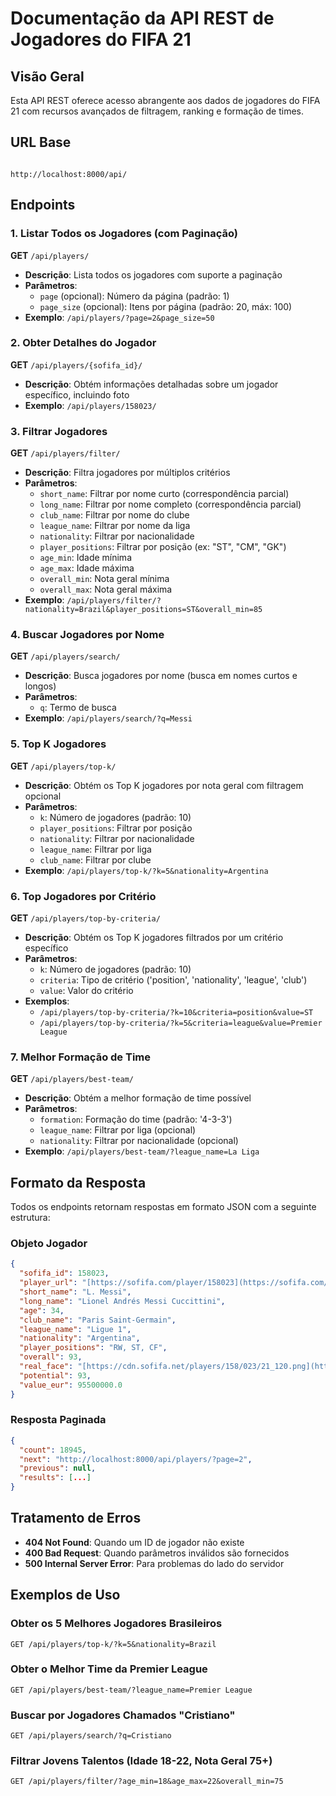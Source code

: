 # Documentação da API REST de Jogadores do FIFA 21

## Visão Geral
Esta API REST oferece acesso abrangente aos dados de jogadores do FIFA 21 com recursos avançados de filtragem, ranking e formação de times.

## URL Base
```

http://localhost:8000/api/

````

## Endpoints

### 1. Listar Todos os Jogadores (com Paginação)
**GET** `/api/players/`
- **Descrição**: Lista todos os jogadores com suporte a paginação
- **Parâmetros**:
  - `page` (opcional): Número da página (padrão: 1)
  - `page_size` (opcional): Itens por página (padrão: 20, máx: 100)
- **Exemplo**: `/api/players/?page=2&page_size=50`

### 2. Obter Detalhes do Jogador
**GET** `/api/players/{sofifa_id}/`
- **Descrição**: Obtém informações detalhadas sobre um jogador específico, incluindo foto
- **Exemplo**: `/api/players/158023/`

### 3. Filtrar Jogadores
**GET** `/api/players/filter/`
- **Descrição**: Filtra jogadores por múltiplos critérios
- **Parâmetros**:
  - `short_name`: Filtrar por nome curto (correspondência parcial)
  - `long_name`: Filtrar por nome completo (correspondência parcial)
  - `club_name`: Filtrar por nome do clube
  - `league_name`: Filtrar por nome da liga
  - `nationality`: Filtrar por nacionalidade
  - `player_positions`: Filtrar por posição (ex: "ST", "CM", "GK")
  - `age_min`: Idade mínima
  - `age_max`: Idade máxima
  - `overall_min`: Nota geral mínima
  - `overall_max`: Nota geral máxima
- **Exemplo**: `/api/players/filter/?nationality=Brazil&player_positions=ST&overall_min=85`

### 4. Buscar Jogadores por Nome
**GET** `/api/players/search/`
- **Descrição**: Busca jogadores por nome (busca em nomes curtos e longos)
- **Parâmetros**:
  - `q`: Termo de busca
- **Exemplo**: `/api/players/search/?q=Messi`

### 5. Top K Jogadores
**GET** `/api/players/top-k/`
- **Descrição**: Obtém os Top K jogadores por nota geral com filtragem opcional
- **Parâmetros**:
  - `k`: Número de jogadores (padrão: 10)
  - `player_positions`: Filtrar por posição
  - `nationality`: Filtrar por nacionalidade
  - `league_name`: Filtrar por liga
  - `club_name`: Filtrar por clube
- **Exemplo**: `/api/players/top-k/?k=5&nationality=Argentina`

### 6. Top Jogadores por Critério
**GET** `/api/players/top-by-criteria/`
- **Descrição**: Obtém os Top K jogadores filtrados por um critério específico
- **Parâmetros**:
  - `k`: Número de jogadores (padrão: 10)
  - `criteria`: Tipo de critério ('position', 'nationality', 'league', 'club')
  - `value`: Valor do critério
- **Exemplos**:
  - `/api/players/top-by-criteria/?k=10&criteria=position&value=ST`
  - `/api/players/top-by-criteria/?k=5&criteria=league&value=Premier League`

### 7. Melhor Formação de Time
**GET** `/api/players/best-team/`
- **Descrição**: Obtém a melhor formação de time possível
- **Parâmetros**:
  - `formation`: Formação do time (padrão: '4-3-3')
  - `league_name`: Filtrar por liga (opcional)
  - `nationality`: Filtrar por nacionalidade (opcional)
- **Exemplo**: `/api/players/best-team/?league_name=La Liga`

## Formato da Resposta

Todos os endpoints retornam respostas em formato JSON com a seguinte estrutura:

### Objeto Jogador
```json
{
  "sofifa_id": 158023,
  "player_url": "[https://sofifa.com/player/158023](https://sofifa.com/player/158023)",
  "short_name": "L. Messi",
  "long_name": "Lionel Andrés Messi Cuccittini",
  "age": 34,
  "club_name": "Paris Saint-Germain",
  "league_name": "Ligue 1",
  "nationality": "Argentina",
  "player_positions": "RW, ST, CF",
  "overall": 93,
  "real_face": "[https://cdn.sofifa.net/players/158/023/21_120.png](https://cdn.sofifa.net/players/158/023/21_120.png)",
  "potential": 93,
  "value_eur": 95500000.0
}
````

### Resposta Paginada

```json
{
  "count": 18945,
  "next": "http://localhost:8000/api/players/?page=2",
  "previous": null,
  "results": [...]
}
```

## Tratamento de Erros

  - **404 Not Found**: Quando um ID de jogador não existe
  - **400 Bad Request**: Quando parâmetros inválidos são fornecidos
  - **500 Internal Server Error**: Para problemas do lado do servidor

## Exemplos de Uso

### Obter os 5 Melhores Jogadores Brasileiros

```
GET /api/players/top-k/?k=5&nationality=Brazil
```

### Obter o Melhor Time da Premier League

```
GET /api/players/best-team/?league_name=Premier League
```

### Buscar por Jogadores Chamados "Cristiano"

```
GET /api/players/search/?q=Cristiano
```

### Filtrar Jovens Talentos (Idade 18-22, Nota Geral 75+)

```
GET /api/players/filter/?age_min=18&age_max=22&overall_min=75
```

```
```